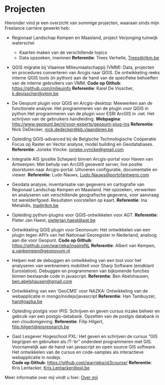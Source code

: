 Projecten
=========

Hieronder vind je een overzicht van sommige projecten, waaraan sinds mijn Freelance carrière gewerkt heb: 

- Regionaal Landschap Kempen en Maasland, project Verjonging tuinwijk waterschei
    - Kaarten maken van de verschillende topics
    - Data opzoeken, inwinnen
**Referentie**: Trees Verhelle, Trees@rlkm.be 

- QGIS migratie bij Vlaamse Milieumaatschappij (VMM): 
Data, projecten en procedures converteren van Arcgis naar QGIS.
De ontwikkeling reeks interne QGIS tools (in python) aan de hand van de specifieke behoeften van de interne gebruikers van VMM.
**Code op Github**: https://github.com/milieuinfo 
**Referentie**: Karel De Visscher, k.devisscher@vmm.be  
	
- De Geopunt plugin voor QGIS en Arcgis-desktop: 
Meewerken aan de functionele analyse.
Het programmeren van de plugin voor QGIS in python
Het programmeren van de plugin voor ESRI ArcGIS in .net.
Het schrijven van de gebruikers handleiding.
**Webpagina**: http://www.geopunt.be/nl/voor-experts/geopunt-plug-ins 
**Referentie**: Nick DeDecker, nick.dedecker@kb.vlaanderen.be  

- Opleiding QGIS-advanced bij de Belgische Technologische Coöperatie 
Focus op Raster en Vector analyse, model building en Geodatabases.
**Referentie**: Jorieke Vincke: jorieke.vyncke@gmail.com 

- Integratie AIS (positie Schepen) binnen Arcgis-portal voor Haven van Antwerpen: 
Met behulp van ArcGIS geoevent server, live positie doorsturen naar Arcgis-portal. Uitvoeren configuratie, documentatie en viewer. 
**Referentie**: Ludo Nauws, Ludo.Nauws@portofantwerp.com 

- Geodata analyse, inventarisatie van gegevens en cartografie van Regionaal Landschap Kempen en Maasland. 
Het opzoeken, verwerken en analyseren van verschillende geografische gegevens, voor aanvraag tot werelderfgoed. Resultaten voorstellen op kaart. 
**Referentie**: Ina Metalidis,  Ina@rlkm.be 

- Opleiding python-plugins voor QGIS-ontwikkelen voor AGT. 
**Referentie**: Pieter Jan Haest, pieterjan.haest@agt.be

- Ontwikkeling QGIS plugin voor Geonovum: 
Het ontwikkelen van een plugin tegen API’s van het Nationaal Georegister in Nederland, analoog aan die voor Geopunt.
**Code op Github**: https://github.com/warrieka/inspireNL 
**Referentie**: Albert van Kempen, a.vankempen@geonovum.nl  

- Helpen met de debuggen en ontwikkeling van een tool voor het analyseren van werknemers mobiliteit voor Sharp Software (eindklant Eurostation).
Debuggen en programmeren van bijkomende functies binnen bestaande code in javascript.
**Referentie**: Ben Abelshausen, ben.abelshausen@gmail.com 

- Ontwikkeling van een ‘GeoCMS’ voor NAZKA:
Ontwikkeling van de webapplicatie in mongo/nodejs/javascript
**Referentie**: Han Tambuyzer, han@nazka.be 

- Opleiding postgis voor IPIS:
Schrijven en geven cursus inzake beheer en gebruik van een postgis-databank. 
Opzetten van de postgis databank in een cloudomgeving.
**Referentie**: Filip Hilgert, filip.hilgert@ipisresearch.be 

- Gast Lesgever Hogeschool PXL: 
Het geven en schrijven de cursus “GIS begrijpen en gebruiken als IT-’er” onderdeel programmeren met GIS. Voornamelijk aan de hand van javascript en open source GIS software. 
Het ontwikkelen van de cursus en code-samples als interactieve webapplicatie in nodejs.  
**Code op Github**: https://github.com/warrieka/ol3course/ 
**Referentie**: Kris Lentacker, Kris.Lentacker@pxl.be

Meer informatie over mij vindt u hier: [Over mij](about.md)